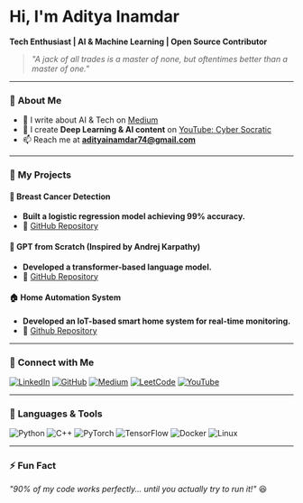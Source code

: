 # Hi, I'm Aditya Inamdar

 **Tech Enthusiast | AI & Machine Learning | Open Source Contributor**

> *"A jack of all trades is a master of none, but oftentimes better than a master of one."*

---

### 🔹 **About Me**
- 📝 I write about AI & Tech on [Medium](https://medium.com/@inamdaraditya98)
- 🎥 I create **Deep Learning & AI content** on [YouTube: Cyber Socratic](https://www.youtube.com/@cybersocratic)
- 📫 Reach me at **adityainamdar74@gmail.com**


---

### 🔹 **My Projects**
#### 🏥 **Breast Cancer Detection**  
- **Built a logistic regression model achieving 99% accuracy.**
- 🔗 [GitHub Repository](https://github.com/AdityaInamdar334/breast-cancer-logistic-regression)

#### 🤖 **GPT from Scratch (Inspired by Andrej Karpathy)**  
- **Developed a transformer-based language model.**
- 🔗 [GitHub Repository](https://github.com/AdityaInamdar334/gpt-from-scratch)

#### 🏠 **Home Automation System**  
- **Developed an IoT-based smart home system for real-time monitoring.**  
- 🔗 [Github Repository](https://github.com/AdityaInamdar334/HOME-AUTOMATION)

---

### 🔹 **Connect with Me**
[![LinkedIn](https://img.shields.io/badge/-LinkedIn-0077B5?style=flat&logo=linkedin&logoColor=white)](https://www.linkedin.com/in/adityainamdar1)
[![GitHub](https://img.shields.io/badge/-GitHub-181717?style=flat&logo=github&logoColor=white)](https://github.com/AdityaInamdar334)
[![Medium](https://img.shields.io/badge/-Medium-000000?style=flat&logo=medium&logoColor=white)](https://medium.com/@inamdaraditya98)
[![LeetCode](https://img.shields.io/badge/-LeetCode-FFA116?style=flat&logo=leetcode&logoColor=white)](https://www.leetcode.com/adityainamdar74)
[![YouTube](https://img.shields.io/badge/-YouTube-FF0000?style=flat&logo=youtube&logoColor=white)](https://www.youtube.com/@cybersocratic)

---

### 🔹 **Languages & Tools**
![Python](https://img.shields.io/badge/-Python-3776AB?style=flat&logo=python&logoColor=white)
![C++](https://img.shields.io/badge/-C++-00599C?style=flat&logo=c%2B%2B&logoColor=white)
![PyTorch](https://img.shields.io/badge/-PyTorch-EE4C2C?style=flat&logo=pytorch&logoColor=white)
![TensorFlow](https://img.shields.io/badge/-TensorFlow-FF6F00?style=flat&logo=tensorflow&logoColor=white)
![Docker](https://img.shields.io/badge/-Docker-2496ED?style=flat&logo=docker&logoColor=white)
![Linux](https://img.shields.io/badge/-Linux-FCC624?style=flat&logo=linux&logoColor=black)

---

### ⚡ **Fun Fact**
*"90% of my code works perfectly... until you actually try to run it!"* 😆
